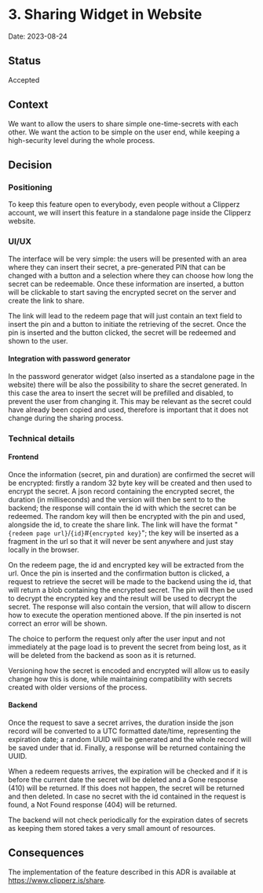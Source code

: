 # 3. Sharing Widget in Website

Date: 2023-08-24


## Status

Accepted


## Context

We want to allow the users to share simple one-time-secrets with each other. We want the action to be simple on the user end, while keeping a high-security level during the whole process.


## Decision

### Positioning

To keep this feature open to everybody, even people without a Clipperz account, we will insert this feature in a standalone page inside the Clipperz website.

### UI/UX

The interface will be very simple: the users will be presented with an area where they can insert their secret, a pre-generated PIN that can be changed with a button and a selection where they can choose how long the secret can be redeemable.
Once these information are inserted, a button will be clickable to start saving the encrypted secret on the server and create the link to share.

The link will lead to the redeem page that will just contain an text field to insert the pin and a button to initiate the retrieving of the secret. Once the pin is inserted and the button clicked, the secret will be redeemed and shown to the user.

#### Integration with password generator

In the password generator widget (also inserted as a standalone page in the website) there will be also the possibility to share the secret generated. In this case the area to insert the secret will be prefilled and disabled, to prevent the user from changing it. This may be relevant as the secret could have already been copied and used, therefore is important that it does not change during the sharing process.

### Technical details

#### Frontend

Once the information (secret, pin and duration) are confirmed the secret will be encrypted: firstly a random 32 byte key will be created and then used to encrypt the secret.
A json record containing the encrypted secret, the duration (in milliseconds) and the version will then be sent to to the backend; the response will contain the id with which the secret can be redeemed.
The random key will then be encrypted with the pin and used, alongside the id, to create the share link.
The link will have the format "`{redeem page url}`/`{id}`#`{encrypted key}`"; the key will be inserted as a fragment in the url so that it will never be sent anywhere and just stay locally in the browser.

On the redeem page, the id and encrypted key will be extracted from the url.
Once the pin is inserted and the confirmation button is clicked, a request to retrieve the secret will be made to the backend using the id, that will return a blob containing the encrypted secret.
The pin will then be used to decrypt the encrypted key and the result will be used to decrypt the secret.
The response will also contain the version, that will allow to discern how to execute the operation mentioned above.
If the pin inserted is not correct an error will be shown.

The choice to perform the request only after the user input and not immediately at the page load is to prevent the secret from being lost, as it will be deleted from the backend as soon as it is returned.

Versioning how the secret is encoded and encrypted will allow us to easily change how this is done, while maintaining compatibility with secrets created with older versions of the process.

<!-- For the encryption and decryption the [AES CRT algorithm](https://datatracker.ietf.org/doc/html/rfc3686#:~:text=AES%2DCTR%20encryption%20is%20the,stream%20bits%20are%20simply%20discarded.) will be used. -->

#### Backend

Once the request to save a secret arrives, the duration inside the json record will be converted to a UTC formatted date/time, representing the expiration date; a random UUID will be generated and the whole record will be saved under that id. Finally, a response will be returned containing the UUID.

When a redeem requests arrives, the expiration will be checked and if it is before the current date the secret will be deleted and a Gone response (410) will be returned. If this does not happen, the secret will be returned and then deleted.
In case no secret with the id contained in the request is found, a Not Found response (404) will be returned.

The backend will not check periodically for the expiration dates of secrets as keeping them stored takes a very small amount of resources.

## Consequences

The implementation of the feature described in this ADR is available at https://www.clipperz.is/share.